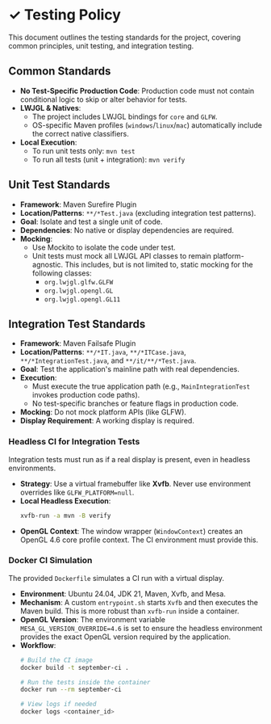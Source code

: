 # ✓ Testing Policy

This document outlines the testing standards for the project, covering common principles, unit testing, and integration testing.

## Common Standards

- **No Test-Specific Production Code**: Production code must not contain conditional logic to skip or alter behavior for tests.
- **LWJGL & Natives**:
  - The project includes LWJGL bindings for `core` and `GLFW`.
  - OS-specific Maven profiles (`windows`/`linux`/`mac`) automatically include the correct native classifiers.
- **Local Execution**:
  - To run unit tests only: `mvn test`
  - To run all tests (unit + integration): `mvn verify`

## Unit Test Standards

- **Framework**: Maven Surefire Plugin
- **Location/Patterns**: `**/*Test.java` (excluding integration test patterns).
- **Goal**: Isolate and test a single unit of code.
- **Dependencies**: No native or display dependencies are required.
- **Mocking**:
  - Use Mockito to isolate the code under test.
  - Unit tests must mock all LWJGL API classes to remain platform-agnostic. This includes, but is not limited to, static mocking for the following classes:
    - `org.lwjgl.glfw.GLFW`
    - `org.lwjgl.opengl.GL`
    - `org.lwjgl.opengl.GL11`

## Integration Test Standards

- **Framework**: Maven Failsafe Plugin
- **Location/Patterns**: `**/*IT.java`, `**/*ITCase.java`, `**/*IntegrationTest.java`, and `**/it/**/*Test.java`.
- **Goal**: Test the application's mainline path with real dependencies.
- **Execution**:
  - Must execute the true application path (e.g., `MainIntegrationTest` invokes production code paths).
  - No test-specific branches or feature flags in production code.
- **Mocking**: Do not mock platform APIs (like GLFW).
- **Display Requirement**: A working display is required.

### Headless CI for Integration Tests

Integration tests must run as if a real display is present, even in headless environments.

- **Strategy**: Use a virtual framebuffer like **Xvfb**. Never use environment overrides like `GLFW_PLATFORM=null`.
- **Local Headless Execution**:
  ```bash
  xvfb-run -a mvn -B verify
  ```
- **OpenGL Context**: The window wrapper (`WindowContext`) creates an OpenGL 4.6 core profile context. The CI environment must provide this.

### Docker CI Simulation

The provided `Dockerfile` simulates a CI run with a virtual display.

- **Environment**: Ubuntu 24.04, JDK 21, Maven, Xvfb, and Mesa.
- **Mechanism**: A custom `entrypoint.sh` starts `Xvfb` and then executes the Maven build. This is more robust than `xvfb-run` inside a container.
- **OpenGL Version**: The environment variable `MESA_GL_VERSION_OVERRIDE=4.6` is set to ensure the headless environment provides the exact OpenGL version required by the application.
- **Workflow**:
  ```bash
  # Build the CI image
  docker build -t september-ci .

  # Run the tests inside the container
  docker run --rm september-ci

  # View logs if needed
  docker logs <container_id>
  ```
